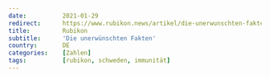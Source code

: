 ```yaml
---
date:          2021-01-29
redirect:      https://www.rubikon.news/artikel/die-unerwunschten-fakten
title:         Rubikon
subtitle:      'Die unerwünschten Fakten'
country:       DE
categories:    [Zahlen]
tags:          [rubikon, schweden, immunität]
---
```

